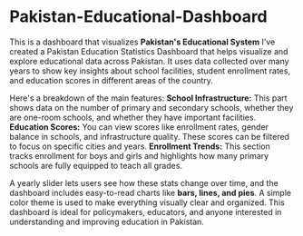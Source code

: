 # Pakistan-Educational-Dashboard
This is a dashboard that visualizes **Pakistan's Educational System**
I’ve created a Pakistan Education Statistics Dashboard that helps visualize and explore educational data across Pakistan. It uses data collected over many years to show key insights about school facilities, student enrollment rates, and education scores in different areas of the country.

Here's a breakdown of the main features:
**School Infrastructure:** This part shows data on the number of primary and secondary schools, whether they are one-room schools, and whether they have important facilities.
**Education Scores:** You can view scores like enrollment rates, gender balance in schools, and infrastructure quality. These scores can be filtered to focus on specific cities and years.
**Enrollment Trends:** This section tracks enrollment for boys and girls and highlights how many primary schools are fully equipped to teach all grades.

A yearly slider lets users see how these stats change over time, and the dashboard includes easy-to-read charts like **bars, lines, and pies**. A simple color theme is used to make everything visually clear and organized.
This dashboard is ideal for policymakers, educators, and anyone interested in understanding and improving education in Pakistan.
